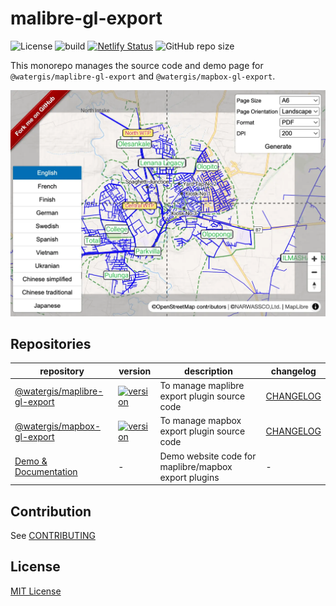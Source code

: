 # malibre-gl-export

![License](https://img.shields.io/github/license/watergis/maplibre-gl-export)
![build](https://github.com/watergis/maplibre-gl-export/workflows/build/badge.svg)
[![Netlify Status](https://api.netlify.com/api/v1/badges/2ca781c3-2680-4c17-9219-4992c1f2a44e/deploy-status)](https://app.netlify.com/sites/maplibre-gl-export/deploys)
![GitHub repo size](https://img.shields.io/github/repo-size/watergis/maplibre-gl-export)

This monorepo manages the source code and demo page for `@watergis/maplibre-gl-export` and `@watergis/mapbox-gl-export`.

![plugin-image](./sites/demo/static/assets/plugin-overview.webp)

## Repositories

| repository | version | description | changelog |
|---|---|---|---|
|[@watergis/maplibre-gl-export](./packages/maplibre-gl-export/)| [![version](https://img.shields.io/npm/v/@watergis/mapbox-gl-export.svg)](https://www.npmjs.com/package/@watergis/mapbox-gl-export) | To manage maplibre export plugin source code|[CHANGELOG](./packages/maplibre-gl-export/CHANGELOG.md)|
|[@watergis/mapbox-gl-export](./packages/mapbox-gl-export/)| [![version](https://img.shields.io/npm/v/@watergis/maplibre-gl-export.svg)](https://www.npmjs.com/package/@watergis/maplibre-gl-export) | To manage mapbox export plugin source code|[CHANGELOG](./packages/mapbox-gl-export/CHANGELOG.md)|
|[Demo & Documentation](./sites/demo/)| - | Demo website code for maplibre/mapbox export plugins |-|

## Contribution

See [CONTRIBUTING](./CONTRIBUTING.md)

## License

[MIT License](LICENSE)

